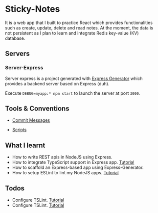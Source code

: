 # Sticky-Notes

It is a web app that I built to practice React which provides functionalities such as create, update, delete and read notes. At the moment, the data is not persistent as I plan to learn and integrate Redis key-value (KV) database.

## Servers

### Server-Express

Server express is a project generated with [Express Generator](https://expressjs.com/en/starter/generator.html) which provides a backend server based on Express (duh).

Execute `DEBUG=myapp:* npm start` to launch the server at port `3000`.

## Tools & Conventions

- [Commit Messages](https://gist.github.com/brianclements/841ea7bffdb01346392c)

- [Scripts](https://docs.npmjs.com/misc/scripts)

## What I learnt

- How to write REST apis in NodeJS using Express.
- How to integrate TypeScript support in Express app. [Tutorial](https://medium.com/javascript-in-plain-english/typescript-with-node-and-express-js-why-when-and-how-eb6bc73edd5d)
- How to scaffold an Express-based app using Express-Generator.
- How to setup ESLint to lint my NodeJS apps. [Tutorial](https://medium.com/the-node-js-collection/why-and-how-to-use-eslint-in-your-project-742d0bc61ed7)

## Todos
- Configure TSLint. [Tutorial](https://spin.atomicobject.com/2017/06/05/tslint-linting-setup/)
- Configure TSLint. [Tutorial](https://palantir.github.io/tslint/)
